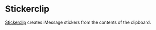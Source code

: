 # Stickerclip

[Stickerclip](stickerclip.app) creates iMessage stickers from the contents of the clipboard.
